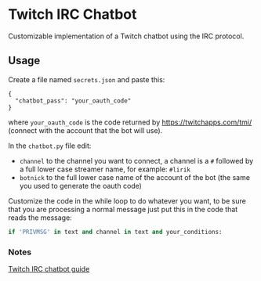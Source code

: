 # Twitch IRC Chatbot
Customizable implementation of a Twitch chatbot using the IRC protocol.

## Usage
Create a file named `secrets.json` and paste this:
```
{
  "chatbot_pass": "your_oauth_code"
}
```
where `your_oauth_code` is the code returned by https://twitchapps.com/tmi/ (connect with the account that the bot will use).

In the `chatbot.py` file edit:
* `channel` to the channel you want to connect, a channel is a `#` followed by a full lower case streamer name, for example: `#lirik`
* `botnick` to the full lower case name of the account of the bot (the same you used to generate the oauth code)

Customize the code in the while loop to do whatever you want, to be sure that you are processing a normal message just put this in the code that reads the message:
```python
if 'PRIVMSG' in text and channel in text and your_conditions:
```

### Notes
[Twitch IRC chatbot guide](https://dev.twitch.tv/docs/irc/guide)